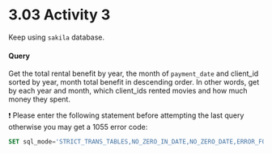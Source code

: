# 3.03 Activity 3

Keep using `sakila` database.

#### Query

Get the total rental benefit by year, the month of `payment_date` and client_id sorted by year, month total benefit in descending order. In other words, get by each year and month, which client_ids rented movies and how much money they spent. 

:exclamation: Please enter the following statement before attempting the last query otherwise you may get a 1055 error code:

```sql
SET sql_mode='STRICT_TRANS_TABLES,NO_ZERO_IN_DATE,NO_ZERO_DATE,ERROR_FOR_DIVISION_BY_ZERO,NO_ENGINE_SUBSTITUTION';
```